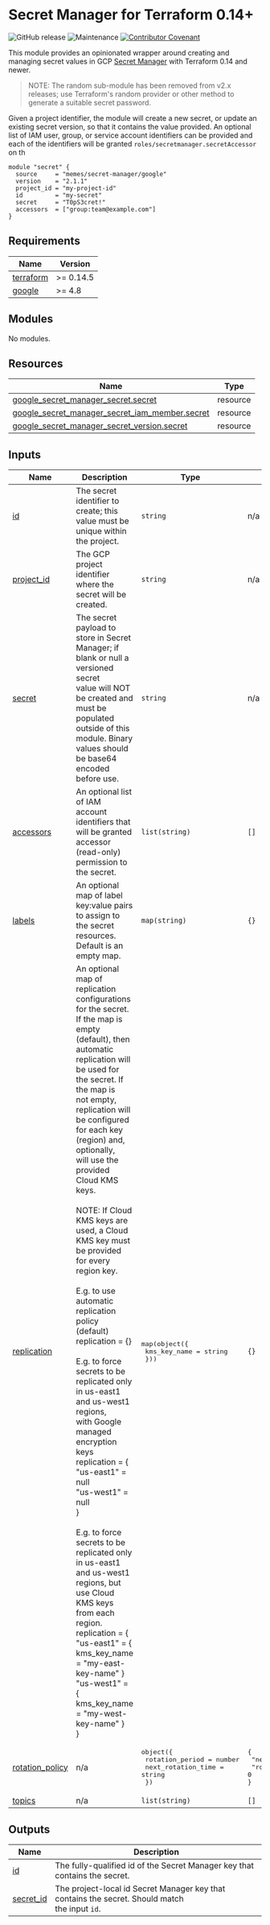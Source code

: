# Secret Manager for Terraform 0.14+

![GitHub release](https://img.shields.io/github/v/release/memes/terraform-google-secret-manager?sort=semver)
![Maintenance](https://img.shields.io/maintenance/yes/2023)
[![Contributor Covenant](https://img.shields.io/badge/Contributor%20Covenant-2.1-4baaaa.svg)](CODE_OF_CONDUCT.md)

This module provides an opinionated wrapper around creating and managing secret values
in GCP [Secret Manager](https://cloud.google.com/secret-manager) with Terraform
0.14 and newer.

> NOTE: The random sub-module has been removed from v2.x releases; use Terraform's
> random provider or other method to generate a suitable secret password.

<!-- spell-checker: ignore secretmanager cret -->
Given a project identifier, the module will create a new secret, or update an
existing secret version, so that it contains the value provided. An optional list
of IAM user, group, or service account identifiers can be provided and each of
the identifiers will be granted `roles/secretmanager.secretAccessor` on th

```hcl
module "secret" {
  source     = "memes/secret-manager/google"
  version    = "2.1.1"
  project_id = "my-project-id"
  id         = "my-secret"
  secret     = "T0pS3cret!"
  accessors  = ["group:team@example.com"]
}
```

<!-- spell-checker:ignore markdownlint -->
<!-- markdownlint-disable MD033 MD034-->
<!-- BEGINNING OF PRE-COMMIT-TERRAFORM DOCS HOOK -->
## Requirements

| Name | Version |
|------|---------|
| <a name="requirement_terraform"></a> [terraform](#requirement\_terraform) | >= 0.14.5 |
| <a name="requirement_google"></a> [google](#requirement\_google) | >= 4.8 |

## Modules

No modules.

## Resources

| Name | Type |
|------|------|
| [google_secret_manager_secret.secret](https://registry.terraform.io/providers/hashicorp/google/latest/docs/resources/secret_manager_secret) | resource |
| [google_secret_manager_secret_iam_member.secret](https://registry.terraform.io/providers/hashicorp/google/latest/docs/resources/secret_manager_secret_iam_member) | resource |
| [google_secret_manager_secret_version.secret](https://registry.terraform.io/providers/hashicorp/google/latest/docs/resources/secret_manager_secret_version) | resource |

## Inputs

| Name | Description | Type | Default | Required |
|------|-------------|------|---------|:--------:|
| <a name="input_id"></a> [id](#input\_id) | The secret identifier to create; this value must be unique within the project. | `string` | n/a | yes |
| <a name="input_project_id"></a> [project\_id](#input\_project\_id) | The GCP project identifier where the secret will be created. | `string` | n/a | yes |
| <a name="input_secret"></a> [secret](#input\_secret) | The secret payload to store in Secret Manager; if blank or null a versioned secret<br>value will NOT be created and must be populated outside of this module. Binary<br>values should be base64 encoded before use. | `string` | n/a | yes |
| <a name="input_accessors"></a> [accessors](#input\_accessors) | An optional list of IAM account identifiers that will be granted accessor (read-only)<br>permission to the secret. | `list(string)` | `[]` | no |
| <a name="input_labels"></a> [labels](#input\_labels) | An optional map of label key:value pairs to assign to the secret resources.<br>Default is an empty map. | `map(string)` | `{}` | no |
| <a name="input_replication"></a> [replication](#input\_replication) | An optional map of replication configurations for the secret. If the map is empty<br>(default), then automatic replication will be used for the secret. If the map is<br>not empty, replication will be configured for each key (region) and, optionally,<br>will use the provided Cloud KMS keys.<br><br>NOTE: If Cloud KMS keys are used, a Cloud KMS key must be provided for every<br>region key.<br><br>E.g. to use automatic replication policy (default)<br>replication = {}<br><br>E.g. to force secrets to be replicated only in us-east1 and us-west1 regions,<br>with Google managed encryption keys<br>replication = {<br>  "us-east1" = null<br>  "us-west1" = null<br>}<br><br>E.g. to force secrets to be replicated only in us-east1 and us-west1 regions, but<br>use Cloud KMS keys from each region.<br>replication = {<br>  "us-east1" = { kms\_key\_name = "my-east-key-name" }<br>  "us-west1" = { kms\_key\_name = "my-west-key-name" }<br>} | <pre>map(object({<br>    kms_key_name = string<br>  }))</pre> | `{}` | no |
| <a name="input_rotation_policy"></a> [rotation\_policy](#input\_rotation\_policy) | n/a | <pre>object({<br>    rotation_period    = number<br>    next_rotation_time = string<br>  })</pre> | <pre>{<br>  "next_rotation_time": "",<br>  "rotation_period": 0<br>}</pre> | no |
| <a name="input_topics"></a> [topics](#input\_topics) | n/a | `list(string)` | `[]` | no |

## Outputs

| Name | Description |
|------|-------------|
| <a name="output_id"></a> [id](#output\_id) | The fully-qualified id of the Secret Manager key that contains the secret. |
| <a name="output_secret_id"></a> [secret\_id](#output\_secret\_id) | The project-local id Secret Manager key that contains the secret. Should match<br>the input `id`. |
<!-- END OF PRE-COMMIT-TERRAFORM DOCS HOOK -->
<!-- markdownlint-enable MD033 MD034 -->
